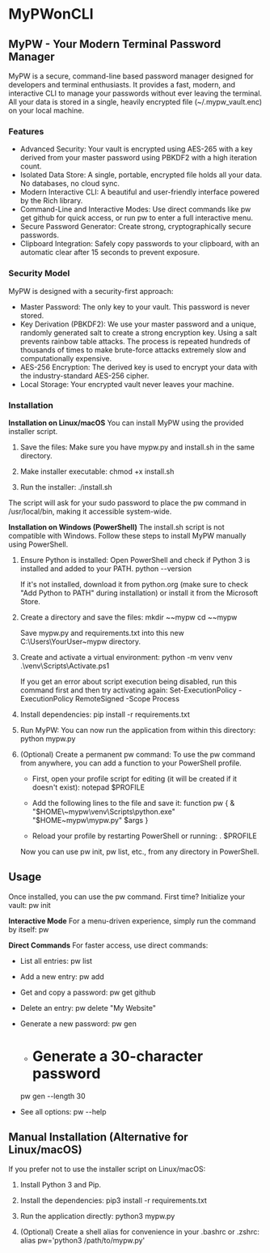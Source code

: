 # MyPWonCLI
## MyPW - Your Modern Terminal Password Manager
MyPW is a secure, command-line based password manager designed for developers and terminal enthusiasts. It provides a fast, modern, and interactive CLI to manage your passwords without ever leaving the terminal.
All your data is stored in a single, heavily encrypted file (~/.mypw_vault.enc) on your local machine.

### Features
- Advanced Security: Your vault is encrypted using AES-265 with a key derived from your master password using PBKDF2 with a high iteration count.
- Isolated Data Store: A single, portable, encrypted file holds all your data. No databases, no cloud sync.
- Modern Interactive CLI: A beautiful and user-friendly interface powered by the Rich library.
- Command-Line and Interactive Modes: Use direct commands like pw get github for quick access, or run pw to enter a full interactive menu.
- Secure Password Generator: Create strong, cryptographically secure passwords.
- Clipboard Integration: Safely copy passwords to your clipboard, with an automatic clear after 15 seconds to prevent exposure.

### Security Model
MyPW is designed with a security-first approach:
- Master Password: The only key to your vault. This password is never stored.
- Key Derivation (PBKDF2): We use your master password and a unique, randomly generated salt to create a strong encryption key. Using a salt prevents rainbow table attacks. The process is repeated hundreds of thousands of times to make brute-force attacks extremely slow and computationally expensive.
- AES-256 Encryption: The derived key is used to encrypt your data with the industry-standard AES-256 cipher.
- Local Storage: Your encrypted vault never leaves your machine.

### Installation
**Installation on Linux/macOS**
You can install MyPW using the provided installer script.
1. Save the files: Make sure you have mypw.py and install.sh in the same directory.
2. Make installer executable:
    chmod +x install.sh

3. Run the installer:
    ./install.sh

The script will ask for your sudo password to place the pw command in /usr/local/bin, making it accessible system-wide.

**Installation on Windows (PowerShell)**
The install.sh script is not compatible with Windows. Follow these steps to install MyPW manually using PowerShell.
1. Ensure Python is installed: Open PowerShell and check if Python 3 is installed and added to your PATH.
    python --version

    If it's not installed, download it from python.org (make sure to check "Add Python to PATH" during installation) or install it from the Microsoft Store.
2. Create a directory and save the files:
    mkdir ~\~mypw
    cd ~\~mypw

    Save mypw.py and requirements.txt into this new C:\Users\YourUser\~mypw directory.
3. Create and activate a virtual environment:
    python -m venv venv
    .\venv\Scripts\Activate.ps1

    If you get an error about script execution being disabled, run this command first and then try activating again:
    Set-ExecutionPolicy -ExecutionPolicy RemoteSigned -Scope Process

4. Install dependencies:
    pip install -r requirements.txt

5. Run MyPW: You can now run the application from within this directory:
    python mypw.py

6. (Optional) Create a permanent pw command: To use the pw command from anywhere, you can add a function to your PowerShell profile.
    - First, open your profile script for editing (it will be created if it doesn't exist):
        notepad $PROFILE

    - Add the following lines to the file and save it:
        function pw {
            & "$HOME\~mypw\venv\Scripts\python.exe" "$HOME\~mypw\mypw.py" $args
        }

    - Reload your profile by restarting PowerShell or running:
        . $PROFILE

    Now you can use pw init, pw list, etc., from any directory in PowerShell.

## Usage
Once installed, you can use the pw command.
First time? Initialize your vault:
    pw init

**Interactive Mode**
For a menu-driven experience, simply run the command by itself:
    pw

**Direct Commands**
For faster access, use direct commands:
- List all entries:
    pw list

- Add a new entry:
    pw add

- Get and copy a password:
    pw get github

- Delete an entry:
    pw delete "My Website"

- Generate a new password:
    pw gen
    - # Generate a 30-character password
    pw gen --length 30

- See all options:
    pw --help


## Manual Installation (Alternative for Linux/macOS)
If you prefer not to use the installer script on Linux/macOS:
1. Install Python 3 and Pip.
2. Install the dependencies:
    pip3 install -r requirements.txt

3. Run the application directly:
    python3 mypw.py

4. (Optional) Create a shell alias for convenience in your .bashrc or .zshrc:
    alias pw='python3 /path/to/mypw.py'
